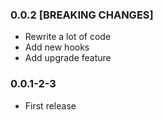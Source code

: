 ### 0.0.2 [BREAKING CHANGES]

- Rewrite a lot of code
- Add new hooks
- Add upgrade feature

### 0.0.1-2-3

- First release
